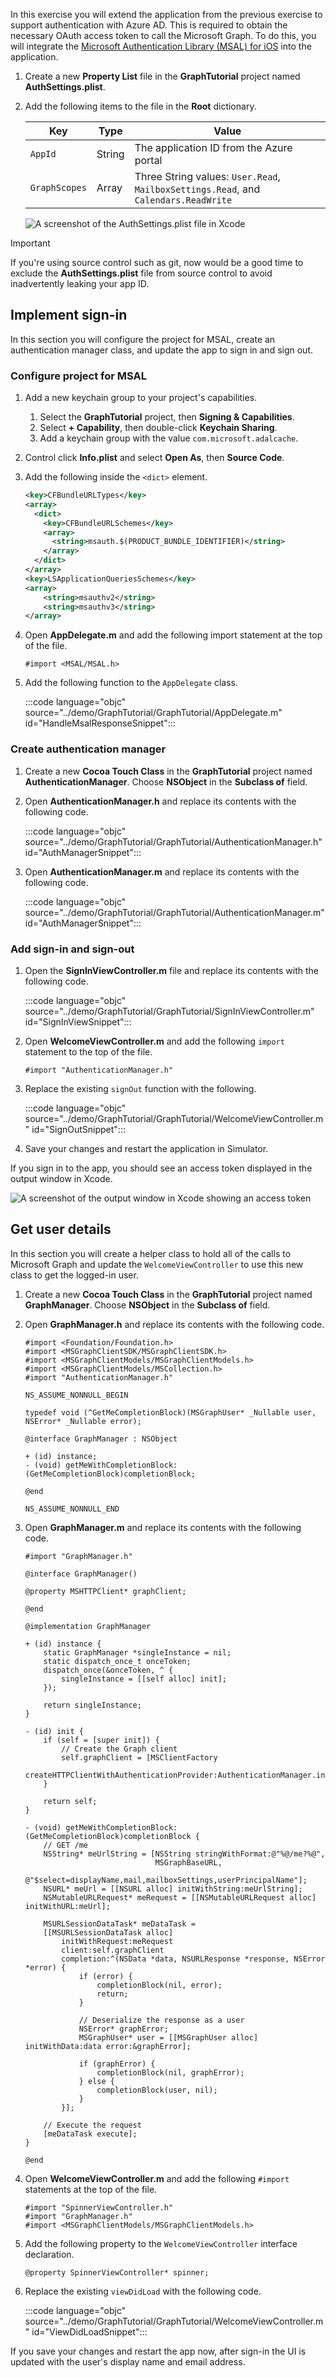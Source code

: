 <!-- markdownlint-disable MD002 MD041 -->

In this exercise you will extend the application from the previous exercise to support authentication with Azure AD. This is required to obtain the necessary OAuth access token to call the Microsoft Graph. To do this, you will integrate the [Microsoft Authentication Library (MSAL) for iOS](https://github.com/AzureAD/microsoft-authentication-library-for-objc) into the application.

1. Create a new **Property List** file in the **GraphTutorial** project named **AuthSettings.plist**.
1. Add the following items to the file in the **Root** dictionary.

    | Key | Type | Value |
    |-----|------|-------|
    | `AppId` | String | The application ID from the Azure portal |
    | `GraphScopes` | Array | Three String values: `User.Read`, `MailboxSettings.Read`, and `Calendars.ReadWrite` |

    ![A screenshot of the AuthSettings.plist file in Xcode](./images/auth-settings.png)

> [!IMPORTANT]
> If you're using source control such as git, now would be a good time to exclude the **AuthSettings.plist** file from source control to avoid inadvertently leaking your app ID.

## Implement sign-in

In this section you will configure the project for MSAL, create an authentication manager class, and update the app to sign in and sign out.

### Configure project for MSAL

1. Add a new keychain group to your project's capabilities.
    1. Select the **GraphTutorial** project, then **Signing & Capabilities**.
    1. Select **+ Capability**, then double-click **Keychain Sharing**.
    1. Add a keychain group with the value `com.microsoft.adalcache`.

1. Control click **Info.plist** and select **Open As**, then **Source Code**.
1. Add the following inside the `<dict>` element.

    ```xml
    <key>CFBundleURLTypes</key>
    <array>
      <dict>
        <key>CFBundleURLSchemes</key>
        <array>
          <string>msauth.$(PRODUCT_BUNDLE_IDENTIFIER)</string>
        </array>
      </dict>
    </array>
    <key>LSApplicationQueriesSchemes</key>
    <array>
        <string>msauthv2</string>
        <string>msauthv3</string>
    </array>
    ```

1. Open **AppDelegate.m** and add the following import statement at the top of the file.

    ```objc
    #import <MSAL/MSAL.h>
    ```

1. Add the following function to the `AppDelegate` class.

    :::code language="objc" source="../demo/GraphTutorial/GraphTutorial/AppDelegate.m" id="HandleMsalResponseSnippet":::

### Create authentication manager

1. Create a new **Cocoa Touch Class** in the **GraphTutorial** project named **AuthenticationManager**. Choose **NSObject** in the **Subclass of** field.
1. Open **AuthenticationManager.h** and replace its contents with the following code.

    :::code language="objc" source="../demo/GraphTutorial/GraphTutorial/AuthenticationManager.h" id="AuthManagerSnippet":::

1. Open **AuthenticationManager.m** and replace its contents with the following code.

    :::code language="objc" source="../demo/GraphTutorial/GraphTutorial/AuthenticationManager.m" id="AuthManagerSnippet":::

### Add sign-in and sign-out

1. Open the **SignInViewController.m** file and replace its contents with the following code.

    :::code language="objc" source="../demo/GraphTutorial/GraphTutorial/SignInViewController.m" id="SignInViewSnippet":::

1. Open **WelcomeViewController.m** and add the following `import` statement to the top of the file.

    ```objc
    #import "AuthenticationManager.h"
    ```

1. Replace the existing `signOut` function with the following.

    :::code language="objc" source="../demo/GraphTutorial/GraphTutorial/WelcomeViewController.m" id="SignOutSnippet":::

1. Save your changes and restart the application in Simulator.

If you sign in to the app, you should see an access token displayed in the output window in Xcode.

![A screenshot of the output window in Xcode showing an access token](./images/access-token-output.png)

## Get user details

In this section you will create a helper class to hold all of the calls to Microsoft Graph and update the `WelcomeViewController` to use this new class to get the logged-in user.

1. Create a new **Cocoa Touch Class** in the **GraphTutorial** project named **GraphManager**. Choose **NSObject** in the **Subclass of** field.
1. Open **GraphManager.h** and replace its contents with the following code.

    ```objc
    #import <Foundation/Foundation.h>
    #import <MSGraphClientSDK/MSGraphClientSDK.h>
    #import <MSGraphClientModels/MSGraphClientModels.h>
    #import <MSGraphClientModels/MSCollection.h>
    #import "AuthenticationManager.h"

    NS_ASSUME_NONNULL_BEGIN

    typedef void (^GetMeCompletionBlock)(MSGraphUser* _Nullable user, NSError* _Nullable error);

    @interface GraphManager : NSObject

    + (id) instance;
    - (void) getMeWithCompletionBlock: (GetMeCompletionBlock)completionBlock;

    @end

    NS_ASSUME_NONNULL_END
    ```

1. Open **GraphManager.m** and replace its contents with the following code.

    ```objc
    #import "GraphManager.h"

    @interface GraphManager()

    @property MSHTTPClient* graphClient;

    @end

    @implementation GraphManager

    + (id) instance {
        static GraphManager *singleInstance = nil;
        static dispatch_once_t onceToken;
        dispatch_once(&onceToken, ^ {
            singleInstance = [[self alloc] init];
        });

        return singleInstance;
    }

    - (id) init {
        if (self = [super init]) {
            // Create the Graph client
            self.graphClient = [MSClientFactory
                                createHTTPClientWithAuthenticationProvider:AuthenticationManager.instance];
        }

        return self;
    }

    - (void) getMeWithCompletionBlock:(GetMeCompletionBlock)completionBlock {
        // GET /me
        NSString* meUrlString = [NSString stringWithFormat:@"%@/me?%@",
                                 MSGraphBaseURL,
                                 @"$select=displayName,mail,mailboxSettings,userPrincipalName"];
        NSURL* meUrl = [[NSURL alloc] initWithString:meUrlString];
        NSMutableURLRequest* meRequest = [[NSMutableURLRequest alloc] initWithURL:meUrl];

        MSURLSessionDataTask* meDataTask =
        [[MSURLSessionDataTask alloc]
            initWithRequest:meRequest
            client:self.graphClient
            completion:^(NSData *data, NSURLResponse *response, NSError *error) {
                if (error) {
                    completionBlock(nil, error);
                    return;
                }

                // Deserialize the response as a user
                NSError* graphError;
                MSGraphUser* user = [[MSGraphUser alloc] initWithData:data error:&graphError];

                if (graphError) {
                    completionBlock(nil, graphError);
                } else {
                    completionBlock(user, nil);
                }
            }];

        // Execute the request
        [meDataTask execute];
    }

    @end
    ```

1. Open **WelcomeViewController.m** and add the following `#import` statements at the top of the file.

    ```objc
    #import "SpinnerViewController.h"
    #import "GraphManager.h"
    #import <MSGraphClientModels/MSGraphClientModels.h>
    ```

1. Add the following property to the `WelcomeViewController` interface declaration.

    ```objc
    @property SpinnerViewController* spinner;
    ```

1. Replace the existing `viewDidLoad` with the following code.

    :::code language="objc" source="../demo/GraphTutorial/GraphTutorial/WelcomeViewController.m" id="ViewDidLoadSnippet":::

If you save your changes and restart the app now, after sign-in the UI is updated with the user's display name and email address.
